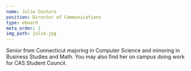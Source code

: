 ```yaml
---
name: Julie Cestaro
position: Director of Communications
type: eboard
meta_order: 1
img_path: julie.jpg
---
```

Senior from Connecticut majoring in Computer Science and minoring in Business Studies and Math. You may also find her on campus doing work for CAS Student Council.
